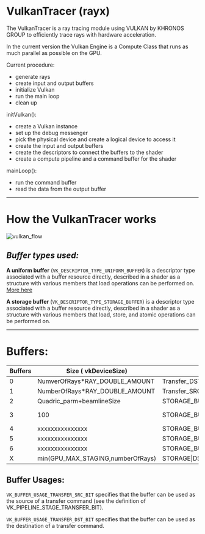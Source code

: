 # VulkanTracer (rayx)

The VulkanTracer is a ray tracing module using VULKAN by KHRONOS GROUP to efficiently trace rays with hardware acceleration.

In the current version the Vulkan Engine is a Compute Class that runs as much parallel as possible on the GPU.

Current procedure:

* generate rays
* create input and output buffers
* initialize Vulkan
* run the main loop
* clean up

initVulkan():

* create a Vulkan instance
* set up the debug messenger
* pick the physical device and create a logical device to access it
* create the input and output buffers
* create the descriptors to connect the buffers to the shader
* create a compute pipeline and a command buffer for the shader

mainLoop():

* run the command buffer
* read the data from the output buffer
---
# **How the VulkanTracer works**

![vulkan_flow](../../res/vulkan_flow.png)

## _Buffer types used:_

**A uniform buffer** (`VK_DESCRIPTOR_TYPE_UNIFORM_BUFFER`) is a descriptor type associated with a buffer resource directly, described in a shader as a structure with various members that load operations can be performed on. [More here](https://www.khronos.org/registry/vulkan/specs/1.2-extensions/html/vkspec.html#descriptorsets-storagebuffer)

**A storage buffer** (`VK_DESCRIPTOR_TYPE_STORAGE_BUFFER`) is a descriptor type associated with a buffer resource directly, described in a shader as a structure with various members that load, store, and atomic operations can be performed on.

---
# Buffers:
| Buffers | Size ( vkDeviceSize)              | Usage                        | Name               |
| ------- | --------------------------------- | ---------------------------- | ------------------ |
| 0       | NumverOfRays*RAY_DOUBLE_AMOUNT    | Transfer_DST\|STORAGE_BUFFER | Ray Buffer         |
| 1       | NumberOfRays*RAY_DOUBLE_AMOUNT    | Transfer_SRC\|STORAGE_BUFFER | Output Buffer      |
| 2       | Quadric_parm+beamlineSize         | STORAGE_BUFFER               | Quadric Buffer     |
| 3       | 100                               | STORAGE_BUFFER               | Buffer for xyznull |
| 4       | xxxxxxxxxxxxxxx                   | STORAGE_BUFFER               | materialIndexBuf   |
| 5       | xxxxxxxxxxxxxxx                   | STORAGE_BUFFER               | materialBuf        |
| 6       | xxxxxxxxxxxxxxx                   | STORAGE_BUFFER               | debugBuffer        |
| X       | min(GPU_MAX_STAGING,numberOfRays) | STORAGE\|DST\|SRC            | Staging Buffer     |





## Buffer Usages:

`VK_BUFFER_USAGE_TRANSFER_SRC_BIT` specifies that the buffer can be used as the source of a transfer command (see the definition of VK_PIPELINE_STAGE_TRANSFER_BIT).

`VK_BUFFER_USAGE_TRANSFER_DST_BIT` specifies that the buffer can be used as the destination of a transfer command.
